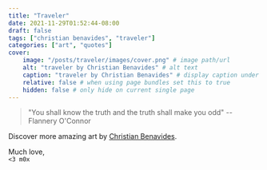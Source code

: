 ```yaml
---
title: "Traveler"
date: 2021-11-29T01:52:44-08:00
draft: false
tags: ["christian benavides", "traveler"]
categories: ["art", "quotes"]
cover:
    image: "/posts/traveler/images/cover.png" # image path/url
    alt: "traveler by Christian Benavides" # alt text
    caption: "traveler by Christian Benavides" # display caption under cover
    relative: false # when using page bundles set this to true
    hidden: false # only hide on current single page
---
```


> "You shall know the truth and the truth shall make you odd" -- Flannery O'Connor
<!--more-->

Discover more amazing art by [Christian Benavides](https://voyagerillustration.com/).

Much love,\
`<3 m0x`